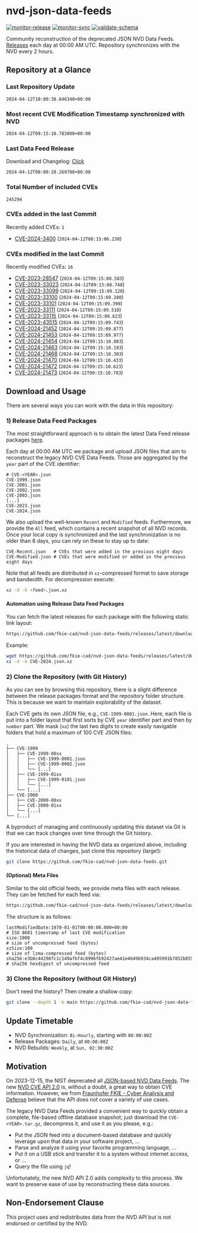 # nvd-json-data-feeds

[![monitor-release](https://github.com/fkie-cad/nvd-json-data-feeds/actions/workflows/monitor_release.yml/badge.svg)](https://github.com/fkie-cad/nvd-json-data-feeds/actions/workflows/monitor_release.yml)
[![monitor-sync](https://github.com/fkie-cad/nvd-json-data-feeds/actions/workflows/monitor_sync.yml/badge.svg)](https://github.com/fkie-cad/nvd-json-data-feeds/actions/workflows/monitor_sync.yml)
[![validate-schema](https://github.com/fkie-cad/nvd-json-data-feeds/actions/workflows/validate_schema.yml/badge.svg)](https://github.com/fkie-cad/nvd-json-data-feeds/actions/workflows/validate_schema.yml)

Community reconstruction of the deprecated JSON NVD Data Feeds.
[Releases](https://github.com/fkie-cad/nvd-json-data-feeds/releases/latest) each day at 00:00 AM UTC.
Repository synchronizes with the NVD every 2 hours.

## Repository at a Glance

### Last Repository Update

```plain
2024-04-12T10:00:38.646340+00:00
```

### Most recent CVE Modification Timestamp synchronized with NVD

```plain
2024-04-12T09:15:10.783000+00:00
```

### Last Data Feed Release

Download and Changelog: [Click](https://github.com/fkie-cad/nvd-json-data-feeds/releases/latest)

```plain
2024-04-12T00:00:20.269780+00:00
```

### Total Number of included CVEs

```plain
245294
```

### CVEs added in the last Commit

Recently added CVEs: `1`

- [CVE-2024-3400](CVE-2024/CVE-2024-34xx/CVE-2024-3400.json) (`2024-04-12T08:15:06.230`)


### CVEs modified in the last Commit

Recently modified CVEs: `16`

- [CVE-2023-28547](CVE-2023/CVE-2023-285xx/CVE-2023-28547.json) (`2024-04-12T09:15:08.583`)
- [CVE-2023-33023](CVE-2023/CVE-2023-330xx/CVE-2023-33023.json) (`2024-04-12T09:15:08.740`)
- [CVE-2023-33099](CVE-2023/CVE-2023-330xx/CVE-2023-33099.json) (`2024-04-12T09:15:09.120`)
- [CVE-2023-33100](CVE-2023/CVE-2023-331xx/CVE-2023-33100.json) (`2024-04-12T09:15:09.280`)
- [CVE-2023-33101](CVE-2023/CVE-2023-331xx/CVE-2023-33101.json) (`2024-04-12T09:15:09.390`)
- [CVE-2023-33111](CVE-2023/CVE-2023-331xx/CVE-2023-33111.json) (`2024-04-12T09:15:09.510`)
- [CVE-2023-33115](CVE-2023/CVE-2023-331xx/CVE-2023-33115.json) (`2024-04-12T09:15:09.623`)
- [CVE-2023-43515](CVE-2023/CVE-2023-435xx/CVE-2023-43515.json) (`2024-04-12T09:15:09.743`)
- [CVE-2024-21452](CVE-2024/CVE-2024-214xx/CVE-2024-21452.json) (`2024-04-12T09:15:09.877`)
- [CVE-2024-21453](CVE-2024/CVE-2024-214xx/CVE-2024-21453.json) (`2024-04-12T09:15:09.977`)
- [CVE-2024-21454](CVE-2024/CVE-2024-214xx/CVE-2024-21454.json) (`2024-04-12T09:15:10.083`)
- [CVE-2024-21463](CVE-2024/CVE-2024-214xx/CVE-2024-21463.json) (`2024-04-12T09:15:10.193`)
- [CVE-2024-21468](CVE-2024/CVE-2024-214xx/CVE-2024-21468.json) (`2024-04-12T09:15:10.303`)
- [CVE-2024-21470](CVE-2024/CVE-2024-214xx/CVE-2024-21470.json) (`2024-04-12T09:15:10.433`)
- [CVE-2024-21472](CVE-2024/CVE-2024-214xx/CVE-2024-21472.json) (`2024-04-12T09:15:10.623`)
- [CVE-2024-21473](CVE-2024/CVE-2024-214xx/CVE-2024-21473.json) (`2024-04-12T09:15:10.783`)


## Download and Usage

There are several ways you can work with the data in this repository:

### 1) Release Data Feed Packages

The most straightforward approach is to obtain the latest Data Feed release packages [here](https://github.com/fkie-cad/nvd-json-data-feeds/releases/latest).

Each day at 00:00 AM UTC we package and upload JSON files that aim to reconstruct the legacy NVD CVE Data Feeds.
Those are aggregated by the `year` part of the CVE identifier:

```
# CVE-<YEAR>.json
CVE-1999.json
CVE-2001.json
CVE-2002.json
CVE-2003.json
[...]
CVE-2023.json
CVE-2024.json
```

We also upload the well-known `Recent` and `Modified` feeds.
Furthermore, we provide the `All` feed, which contains a recent snapshot of all NVD records.
Once your local copy is synchronized and the last synchronization is no older than 8 days, you can rely on these to stay up to date:

```plain
CVE-Recent.json   # CVEs that were added in the previous eight days
CVE-Modified.json # CVEs that were modified or added in the previous eight days
```

Note that all feeds are distributed in `xz`-compressed format to save storage and bandwidth.
For decompression execute:

```sh
xz -d -k <feed>.json.xz
```

#### Automation using Release Data Feed Packages

You can fetch the latest releases for each package with the following static link layout:

```sh
https://github.com/fkie-cad/nvd-json-data-feeds/releases/latest/download/CVE-<YEAR>.json.xz
```

Example:

```sh
wget https://github.com/fkie-cad/nvd-json-data-feeds/releases/latest/download/CVE-2024.json.xz
xz -d -k CVE-2024.json.xz
```

### 2) Clone the Repository (with Git History)

As you can see by browsing this repository, there is a slight difference between the release packages format and the repository folder structure.
This is because we want to maintain explorability of the dataset.

Each CVE gets its own JSON file, e.g., `CVE-1999-0001.json`.
Here, each file is put into a folder layout that first sorts by CVE `year` identifier part and then by `number` part.
We mask (`xx`) the last two digits to create easily navigable folders that hold a maximum of 100 CVE JSON files:

```plain
.
├── CVE-1999
│   ├── CVE-1999-00xx
│   │   ├── CVE-1999-0001.json
│   │   ├── CVE-1999-0002.json
│   │   └── [...]
│   ├── CVE-1999-01xx
│   │   ├── CVE-1999-0101.json
│   │   └── [...]
│   └── [...]
├── CVE-2000
│   ├── CVE-2000-00xx
│   ├── CVE-2000-01xx
│   └── [...]
└── [...]
```

A byproduct of managing and continuously updating this dataset via Git is that we can track changes over time through the Git history.

If you are interested in having the NVD data as organized above, including the historical data of changes, just clone this repository (large!):

```sh
git clone https://github.com/fkie-cad/nvd-json-data-feeds.git
```

#### (Optional) Meta Files

Similar to the old official feeds, we provide meta files with each release. They can be fetched for each feed via:

```sh
https://github.com/fkie-cad/nvd-json-data-feeds/releases/latest/download/CVE-<YEAR>.meta
```

The structure is as follows:

```plain
lastModifiedDate:1970-01-01T00:00:00.000+00:00                          # ISO 8601 timestamp of last CVE modification
size:1000                                                               # size of uncompressed feed (bytes)
xzSize:100                                                              # size of lzma-compressed feed (bytes)
sha256:e3b0c44298fc1c149afbf4c8996fb92427ae41e4649b934ca495991b7852b855 # sha256 hexdigest of uncompressed feed
```

### 3) Clone the Repository (without Git History)

Don't need the history? Then create a shallow copy:

```sh
git clone --depth 1 -b main https://github.com/fkie-cad/nvd-json-data-feeds.git
```


## Update Timetable

* NVD Synchronization: `Bi-Hourly`, starting with `00:00:00Z`
* Release Packages: `Daily`, at `00:00:00Z`
* NVD Rebuilds: `Weekly`, at `Sun, 02:30:00Z`


## Motivation

On 2023-12-15, the NIST deprecated all [JSON-based NVD Data Feeds](https://nvd.nist.gov/vuln/data-feeds#divRetirementBanner-1).
The new [NVD CVE API 2.0](https://nvd.nist.gov/developers/vulnerabilities) is, without a doubt, a great way to obtain CVE information.
However, we from [Fraunhofer FKIE - Cyber Analysis and Defense](https://www.fkie.fraunhofer.de/en/departments/cad.html) believe that the API does not cover a variety of use cases.

The legacy NVD Data Feeds provided a convenient way to quickly obtain a complete, file-based offline database snapshot; just download the `CVE-<YEAR>.tar.gz`, decompress it, and use it as you please, e.g.:

- Put the JSON feed into a document-based database and quickly leverage upon that data in your software project, ...
- Parse and analyze it using your favorite programming language, ...
- Put it on a USB stick and transfer it to a system without internet access, or ...
- Query the file using `jq`!

Unfortunately, the new NVD API 2.0 adds complexity to this process.
We want to preserve ease of use by reconstructing these data sources.

## Non-Endorsement Clause

This project uses and redistributes data from the NVD API but is not endorsed or certified by the NVD.